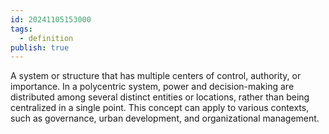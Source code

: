 ```yaml
---
id: 20241105153000
tags:
  - definition
publish: true
---
```

A system or structure that has multiple centers of control, authority, or importance. In a polycentric system, power and decision-making are distributed among several distinct entities or locations, rather than being centralized in a single point. This concept can apply to various contexts, such as governance, urban development, and organizational management.
